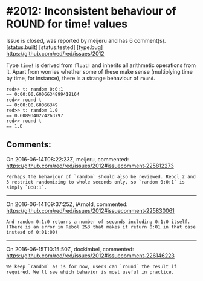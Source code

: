 
#2012: Inconsistent behaviour of ROUND for time! values
================================================================================
Issue is closed, was reported by meijeru and has 6 comment(s).
[status.built] [status.tested] [type.bug]
<https://github.com/red/red/issues/2012>

Type `time!` is derived from `float!` and inherits all arithmetic operations from it. Apart from worries whether some of these make sense (multiplying time by time, for instance), there is a strange behaviour of `round`.

```
red>> t: random 0:0:1
== 0:00:00.6006634899418164
red>> round t
== 0:00:00.60066349
red>> t: random 1.0
== 0.6089340274263797
red>> round t
== 1.0
```



Comments:
--------------------------------------------------------------------------------

On 2016-06-14T08:22:23Z, meijeru, commented:
<https://github.com/red/red/issues/2012#issuecomment-225812273>

    Perhaps the behaviour of `random` should also be reviewed. Rebol 2 and 3 restrict randomizing to whole seconds only, so `random 0:0:1` is simply `0:0:1`.

--------------------------------------------------------------------------------

On 2016-06-14T09:37:25Z, iArnold, commented:
<https://github.com/red/red/issues/2012#issuecomment-225830061>

    And random 0:1:0 returns a number of seconds including 0:1:0 itself. (There is an error in Rebol 2&3 that makes it return 0:01 in that case instead of 0:01:00)

--------------------------------------------------------------------------------

On 2016-06-15T10:15:50Z, dockimbel, commented:
<https://github.com/red/red/issues/2012#issuecomment-226146223>

    We keep `random` as is for now, users can `round` the result if required. We'll see which behavior is most useful in practice.

